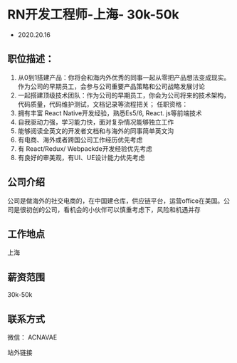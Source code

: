 # RN开发工程师-上海- 30k-50k
- 2020.20.16
## 职位描述：
1. 从0到1搭建产品：你将会和海内外优秀的同事一起从零把产品想法变成现实。作为公司的早期员工，会参与公司重要产品策略和公司战略发展讨论
2. 一起搭建顶级技术团队：作为公司的早期员工，你会为公司将来的技术架构，代码质量，代码维护测试，文档记录等流程把关；
任职资格：
3. 拥有丰富 React Native开发经验，熟悉Es5/6, React. js等前端技术
4. 自我驱动力强，学习能力快，面对复杂情况能够独立工作
5. 能够阅读全英文的开发者文档和与海外的同事简单英文沟
6. 有电商、海外或者跨国公司工作经历优先考虑
7. 有 React/Redux/ Webpackde开发经验优先考虑
8. 有良好的审美观，有UI、UE设计能力优先考虑

## 公司介绍
公司是做海外的社交电商的，在中国建仓库，供应链平台，运营office在美国。公司是很初创的公司，看机会的小伙伴可以慎重考虑下，风险和机遇并存


## 工作地点
上海


## 薪资范围
30k-50k


## 联系方式
微信： ACNAVAE


站外链接
